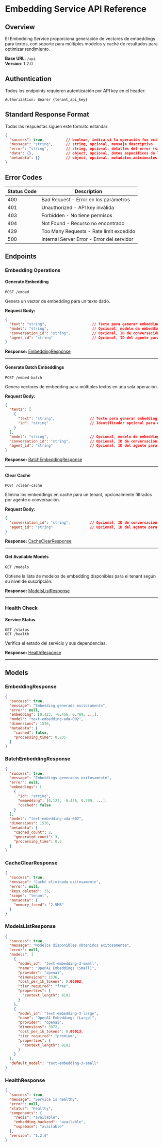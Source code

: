 # Embedding Service API Reference

## Overview

El Embedding Service proporciona generación de vectores de embeddings para textos, con soporte para múltiples modelos y caché de resultados para optimizar rendimiento.

**Base URL**: `/api`  
**Version**: 1.2.0

## Authentication

Todos los endpoints requieren autenticación por API key en el header:

```
Authorization: Bearer {tenant_api_key}
```

## Standard Response Format

Todas las respuestas siguen este formato estándar:

```json
{
  "success": true,          // boolean, indica si la operación fue exitosa
  "message": "string",      // string, opcional, mensaje descriptivo
  "error": "string",        // string, opcional, detalles del error (si ocurrió)
  "data": {},               // object, opcional, datos específicos de la respuesta
  "metadata": {}            // object, opcional, metadatos adicionales
}
```

## Error Codes

| Status Code | Description                                   |
|-------------|-----------------------------------------------|
| 400         | Bad Request - Error en los parámetros         |
| 401         | Unauthorized - API key inválida               |
| 403         | Forbidden - No tiene permisos                 |
| 404         | Not Found - Recurso no encontrado             |
| 429         | Too Many Requests - Rate limit excedido       |
| 500         | Internal Server Error - Error del servidor    |

## Endpoints

### Embedding Operations

#### Generate Embedding
```
POST /embed
```

Genera un vector de embedding para un texto dado.

**Request Body:**
```json
{
  "text": "string",                     // Texto para generar embedding
  "model": "string",                    // Opcional, modelo de embedding a utilizar
  "conversation_id": "string",          // Opcional, ID de conversación para aislamiento de caché
  "agent_id": "string"                  // Opcional, ID del agente para aislamiento de caché
}
```

**Response:** [EmbeddingResponse](#model-embeddingresponse)

---

#### Generate Batch Embeddings
```
POST /embed-batch
```

Genera vectores de embedding para múltiples textos en una sola operación.

**Request Body:**
```json
{
  "texts": [
    { 
      "text": "string",                // Texto para generar embedding
      "id": "string"                   // Identificador opcional para el texto
    }
  ],
  "model": "string",                   // Opcional, modelo de embedding a utilizar
  "conversation_id": "string",         // Opcional, ID de conversación para aislamiento de caché
  "agent_id": "string"                 // Opcional, ID del agente para aislamiento de caché
}
```

**Response:** [BatchEmbeddingResponse](#model-batchembeddingresponse)

---

#### Clear Cache
```
POST /clear-cache
```

Elimina los embeddings en caché para un tenant, opcionalmente filtrados por agente o conversación.

**Request Body:**
```json
{
  "conversation_id": "string",         // Opcional, ID de conversación para limpieza específica
  "agent_id": "string"                 // Opcional, ID del agente para limpieza específica
}
```

**Response:** [CacheClearResponse](#model-cacheclearresponse)

---

#### Get Available Models
```
GET /models
```

Obtiene la lista de modelos de embedding disponibles para el tenant según su nivel de suscripción.

**Response:** [ModelsListResponse](#model-modelslistresponse)

---

### Health Check

#### Service Status
```
GET /status
GET /health
```

Verifica el estado del servicio y sus dependencias.

**Response:** [HealthResponse](#model-healthresponse)

---

## Models

<span id="model-embeddingresponse"></span>
### EmbeddingResponse

```json
{
  "success": true,
  "message": "Embedding generado exitosamente",
  "error": null,
  "embedding": [0.123, -0.456, 0.789, ...],
  "model": "text-embedding-ada-002",
  "dimensions": 1536,
  "metadata": {
    "cached": false,
    "processing_time": 0.235
  }
}
```

<span id="model-batchembeddingresponse"></span>
### BatchEmbeddingResponse

```json
{
  "success": true,
  "message": "Embeddings generados exitosamente",
  "error": null,
  "embeddings": [
    {
      "id": "string",
      "embedding": [0.123, -0.456, 0.789, ...],
      "cached": false
    }
  ],
  "model": "text-embedding-ada-002",
  "dimensions": 1536,
  "metadata": {
    "cached_count": 2,
    "generated_count": 3,
    "processing_time": 0.5
  }
}
```

<span id="model-cacheclearresponse"></span>
### CacheClearResponse

```json
{
  "success": true,
  "message": "Caché eliminado exitosamente",
  "error": null,
  "keys_deleted": 35,
  "scope": "tenant",
  "metadata": {
    "memory_freed": "2.5MB"
  }
}
```

<span id="model-modelslistresponse"></span>
### ModelsListResponse

```json
{
  "success": true,
  "message": "Modelos disponibles obtenidos exitosamente",
  "error": null,
  "models": [
    {
      "model_id": "text-embedding-3-small",
      "name": "OpenAI Embeddings (Small)",
      "provider": "openai",
      "dimensions": 1536,
      "cost_per_1k_tokens": 0.00002,
      "tier_required": "free",
      "properties": {
        "context_length": 8191
      }
    },
    {
      "model_id": "text-embedding-3-large",
      "name": "OpenAI Embeddings (Large)",
      "provider": "openai",
      "dimensions": 3072,
      "cost_per_1k_tokens": 0.00013,
      "tier_required": "premium",
      "properties": {
        "context_length": 8191
      }
    }
  ],
  "default_model": "text-embedding-3-small"
}
```

<span id="model-healthresponse"></span>
### HealthResponse

```json
{
  "success": true,
  "message": "Service is healthy",
  "error": null,
  "status": "healthy",
  "components": {
    "redis": "available",
    "embedding_backend": "available",
    "supabase": "available"
  },
  "version": "1.2.0"
}
```
